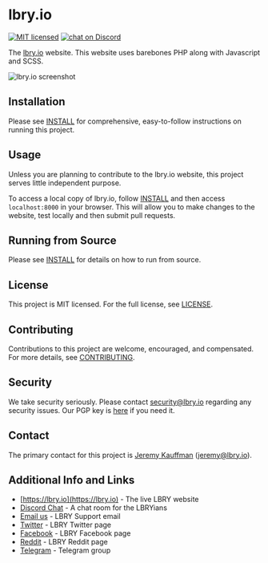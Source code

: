 # lbry.io

[![MIT licensed](https://img.shields.io/dub/l/vibe-d.svg?style=flat)](https://github.com/lbryio/lbry.io/blob/master/LICENSE)
[![chat on Discord](https://img.shields.io/discord/362322208485277697.svg?logo=discord)](https://chat.lbry.io) 

The [lbry.io](https://lbry.io) website. This website uses barebones PHP along with Javascript and SCSS.

![lbry.io screenshot](https://spee.ch/b/new.png)

## Installation

Please see [INSTALL](INSTALL.md) for comprehensive, easy-to-follow instructions on running this project.

## Usage

Unless you are planning to contribute to the lbry.io website, this project serves little independent purpose.

To access a local copy of lbry.io, follow [INSTALL](INSTALL.md) and then access `localhost:8000` in your browser. This will allow you to make changes to the website, test locally and then submit pull requests. 

## Running from Source

Please see [INSTALL](INSTALL.md) for details on how to run from source. 

## License

This project is MIT licensed. For the full license, see [LICENSE](LICENSE).

## Contributing

Contributions to this project are welcome, encouraged, and compensated. For more details, see [CONTRIBUTING](https://lbry.tech/contribute).

## Security

We take security seriously. Please contact [security@lbry.io](mailto:security@lbry.io) regarding any security issues. Our PGP key is [here](https://keybase.io/lbry/key.asc) if you need it.

## Contact

The primary contact for this project is [Jeremy Kauffman](https://github.com/kauffj) (jeremy@lbry.io).

## Additional Info and Links

- [https://lbry.io](https://lbry.io) - The live LBRY website
- [Discord Chat](https://chat.lbry.io) - A chat room for the LBRYians
- [Email us](mailto:hello@lbry.io) - LBRY Support email
- [Twitter](https://twitter.com/@lbryio) - LBRY Twitter page
- [Facebook](https://www.facebook.com/lbryio/) - LBRY Facebook page
- [Reddit](https://reddit.com/r/lbry) - LBRY Reddit page
- [Telegram](https://t.me/lbryofficial) - Telegram group
